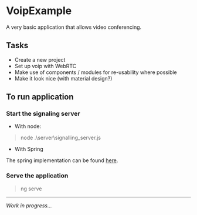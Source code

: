 # VoipExample

A very basic application that allows video conferencing.


## Tasks

- Create a new project
- Set up voip with WebRTC
- Make use of components / modules for re-usability where possible
- Make it look nice (with material design?)


## To run application

### Start the signaling server

- With node:

> node .\server\signalling_server.js

- With Spring

The spring implementation can be found [here](https://github.com/H3AR7B3A7/SignallingServer).

### Serve the application

> ng serve


---
*Work in progress...*
